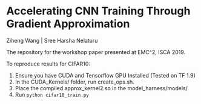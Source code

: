 # Accelerating CNN Training Through Gradient Approximation

Ziheng Wang | Sree Harsha Nelaturu

The repository for the workshop paper presented at EMC^2, ISCA 2019.

To reproduce results for CIFAR10:

1. Ensure you have CUDA and Tensorflow GPU Installed (Tested on TF 1.9)
2. In the CUDA_Kernels/ folder, run create_ops.sh.
3. Place the compiled approx_kernel2.so in the model_harness/models/
4. Run ```python cifar10_train.py```
